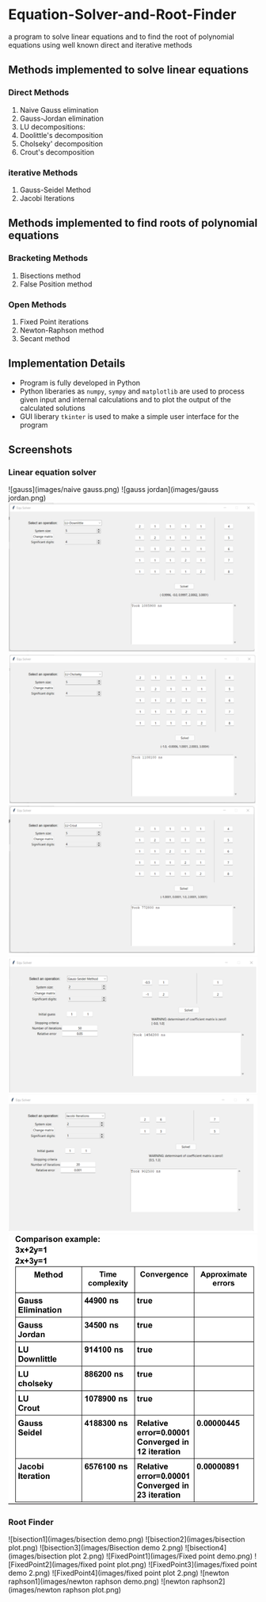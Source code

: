 # Equation-Solver-and-Root-Finder
a program to solve linear equations and to find the root of polynomial equations using well known direct and iterative methods 

## Methods implemented to solve linear equations
### Direct Methods 
1. Naive Gauss elimination
2. Gauss-Jordan elimination
3. LU decompositions:
  1. Doolittle's decomposition
  2. Cholseky' decomposition
  3. Crout's decomposition
### iterative Methods
1. Gauss-Seidel Method
2. Jacobi Iterations

## Methods implemented to find roots of polynomial equations
### Bracketing Methods
1. Bisections method
2. False Position method

### Open Methods
1. Fixed Point iterations
2. Newton-Raphson method
3. Secant method

## Implementation Details
* Program is fully developed in Python 
* Python liberaries as `numpy`, `sympy` and `matplotlib` are used to process given input and internal calculations and to plot the output of the calculated solutions
* GUI liberary `tkinter` is used to make a simple user interface for the program

## Screenshots
### Linear equation solver
![gauss](images/naive gauss.png)
![gauss jordan](images/gauss jordan.png)
![doolittle](images/doolittle.png)
![Cholsky](images/cholsky.png)
![crout](images/crout.png)
![gauss sidel](images/gauss%20seidel.png)
![jacobi](images/jacobi.png)
![results](images/results.png)
### Root Finder
![bisection1](images/bisection demo.png)
![bisection2](images/bisection plot.png)
![bisection3](images/Bisection demo 2.png)
![bisection4](images/bisection plot 2.png)
![FixedPoint1](images/Fixed point demo.png)
![FixedPoint2](images/fixed point plot.png)
![FixedPoint3](images/fixed point demo 2.png)
![FixedPoint4](images/fixed point plot 2.png)
![newton raphson1](images/newton raphson demo.png)
![newton raphson2](images/newton raphson plot.png)

